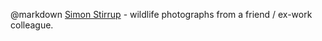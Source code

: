 @markdown
[Simon Stirrup](http://www.simonstirrup.co.uk/) - wildlife
photographs from a friend / ex-work colleague.
